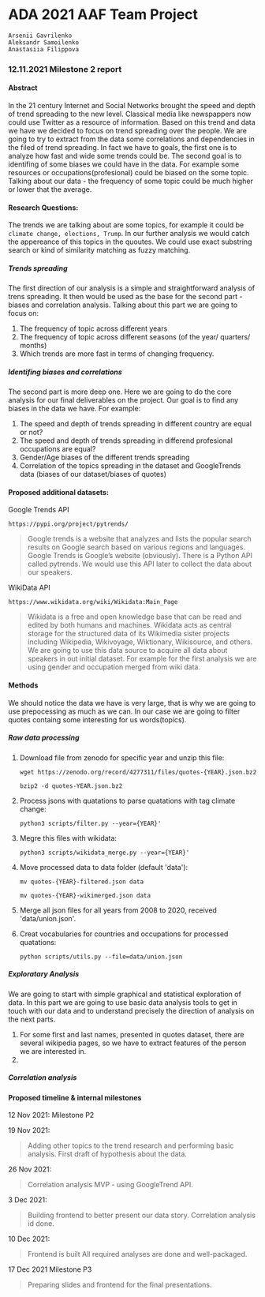 # ADA 2021 AAF Team Project
    Arsenii Gavrilenko
    Aleksandr Samoilenko
    Anastasiia Filippova
### 12.11.2021  Milestone 2 report
#### Abstract
In the 21 century Internet and Social Networks brought the speed and depth of trend spreading to the new level. Classical media like newspappers now could use Twitter as a resource of information. Based on this trend and data we have we decided to focus on trend spreading over the people. We are going to try to extract from the data some correlations and dependencies in the filed of trend spreading. In fact we have to goals, the first one is to analyze how fast and wide some trends could be. The second goal is to identifing of some biases we could have in the data.
For example some resources or occupations(profesional) could be biased on the some topic. Talking about our data - the frequency of some topic could be much higher or lower that the average.

#### Research Questions:
The trends we are talking about are some topics, for example it could be `climate change, elections, Trump`. In our further analysis we would catch the appereance of this topics in the quoutes. We could use exact substring search or kind of similarity matching as fuzzy matching.
##### Trends spreading
The first direction of our analysis is a simple and straightforward analysis of trens spreading. It then would be used as the base for the second part - biases and correlation analysis. Talking about this part we are going to focus on:
1. The frequency of topic across different years
2. The frequency of topic across different seasons (of the year/ quarters/ months)
3. Which trends are more fast in terms of changing frequency.

##### Identifing biases and correlations
The second part is more deep one. Here we are going to do the core analysis for our final deliverables on the project. Our goal is to find any biases in the data we have. For example:
1. The speed and depth of trends spreading in different country are equal or not?
2. The speed and depth of trends spreading in differend profesional occupations are equal?
3. Gender/Age biases of the different trends spreading
4. Correlation of the topics spreading in the dataset and GoogleTrends data (biases of our dataset/biases of quotes)



#### Proposed additional datasets:
Google Trends API 

 `https://pypi.org/project/pytrends/`
 
>Google trends is a website that analyzes and lists the popular search results on Google search based on various regions and languages. Google Trends is Google’s website (obviously). There is a Python API called pytrends.
We would use this API later to collect the data about our speakers.

WikiData API 

`https://www.wikidata.org/wiki/Wikidata:Main_Page`
> Wikidata is a free and open knowledge base that can be read and edited by both humans and machines.
Wikidata acts as central storage for the structured data of its Wikimedia sister projects including Wikipedia, Wikivoyage, Wiktionary, Wikisource, and others.
We are going to use this data source to acquire all data about speakers in out initial dataset. For example for the first analysis we are using gender and occupation merged from wiki data. 




#### Methods
We should notice the data we have is very large, that is why we are going to use prepocessing as much as we can. In our case we are going to filter quotes containg some interesting for us words(topics).
##### Raw data processing 

1. Download file from zenodo for specific year and unzip this file: 

    `wget https://zenodo.org/record/4277311/files/quotes-{YEAR}.json.bz2`

    `bzip2 -d quotes-YEAR.json.bz2`

2. Process jsons with quatations to parse quatations with tag climate change:
    
    `python3 scripts/filter.py --year={YEAR}'`
3. Megre this files with wikidata:
    
    `python3 scripts/wikidata_merge.py --year={YEAR}'`
4. Move processed data to data folder (default 'data'):
    
    `mv quotes-{YEAR}-filtered.json data` 
    
    `mv quotes-{YEAR}-wikimerged.json data`
    
5. Merge all json files for all years from 2008 to 2020, received 'data/union.json'.

6. Creat vocabularies for countries and occupations for processed quatations:
    
    `python scripts/utils.py --file=data/union.json`
    
##### Exploratary Analysis
We are going to start with simple graphical and statistical exploration of data.
In this part we are going to use basic data analysis tools to get in touch with our data and to understand precisely the direction of analysis on the next parts.
1. For some first and last names, presented in quotes dataset, there are several wikipedia pages, so we have to extract features of the person we are interested in.
2. 
    
##### Correlation analysis



#### Proposed timeline & internal milestones
12 Nov 2021: Milestone P2

19 Nov 2021:
> Adding other topics to the trend research and performing basic analysis. First draft of hypothesis about the data.


26 Nov 2021:
> Correlation analysis MVP - using GoogleTrend API.

3 Dec 2021: 
>Building frontend to better present our data story.
Correlation analysis id done.

10 Dec 2021:
> Frontend is built
All required analyses are done and well-packaged.

17 Dec 2021 Milestone P3
> Preparing slides and frontend for the final presentations.

